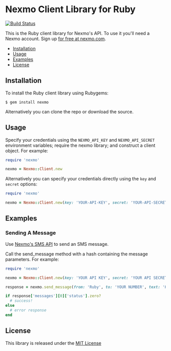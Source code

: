 Nexmo Client Library for Ruby
=============================
[![Build Status](https://api.travis-ci.org/Nexmo/nexmo-ruby.svg?branch=master)](https://travis-ci.org/Nexmo/nexmo-ruby)

This is the Ruby client library for Nexmo's API. To use it you'll
need a Nexmo account. Sign up [for free at nexmo.com][signup].

* [Installation](#installation)
* [Usage](#usage)
* [Examples](#examples)
* [License](#license)


Installation
------------

To install the Ruby client library using Rubygems:

    $ gem install nexmo

Alternatively you can clone the repo or download the source.


Usage
-----

Specify your credentials using the `NEXMO_API_KEY` and `NEXMO_API_SECRET`
environment variables; require the nexmo library; and construct a client object.
For example:

```ruby
require 'nexmo'

nexmo = Nexmo::Client.new
```

Alternatively you can specify your credentials directly using the `key`
and `secret` options:

```ruby
require 'nexmo'

nexmo = Nexmo::Client.new(key: 'YOUR-API-KEY', secret: 'YOUR-API-SECRET')
```


Examples
--------

### Sending A Message

Use [Nexmo's SMS API][doc_sms] to send an SMS message. 

Call the send_message method with a hash containing the message parameters. For example:

```ruby
require 'nexmo'

nexmo = Nexmo::Client.new(key: 'YOUR API KEY', secret: 'YOUR API SECRET')

response = nexmo.send_message(from: 'Ruby', to: 'YOUR NUMBER', text: 'Hello world')

if response['messages'][0]['status'].zero?
  # success!
else
  # error response
end
```


License
-------

This library is released under the [MIT License][license]

[signup]: https://dashboard.nexmo.com/sign-up?utm_source=DEV_REL&utm_medium=github&utm_campaign=ruby-client-library
[doc_sms]: https://docs.nexmo.com/messaging/sms-api?utm_source=DEV_REL&utm_medium=github&utm_campaign=ruby-client-library
[license]: LICENSE.txt

